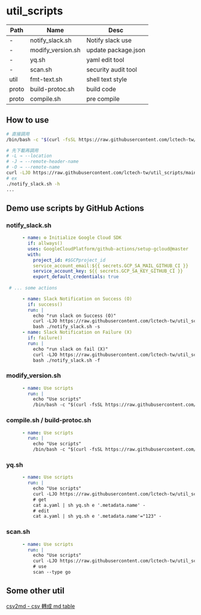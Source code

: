 # util_scripts

|Path|Name|Desc|
|-|-|-|
|-|notify_slack.sh|Notify slack use|
|-|modify_version.sh|update package.json|
|-|yq.sh|yaml edit tool|
|-|scan.sh|security audit tool |
|util|fmt-text.sh|shell text style|
|proto|build-protoc.sh|build code|
|proto|compile.sh|pre compile|

## How to use

```sh
# 直接調用
/bin/bash -c "$(curl -fsSL https://raw.githubusercontent.com/lctech-tw/util_scripts/main/notify_slack.sh)"

# 先下載再調用
# -L → --location
# -J → --remote-header-name
# -O → --remote-name
curl -LJO https://raw.githubusercontent.com/lctech-tw/util_scripts/main/notify_slack.sh 
# ex
./notify_slack.sh -h
...

```

## Demo use scripts by GitHub Actions

### notify_slack.sh

```yaml
      - name: ⚙️ Initialize Google Cloud SDK
        if: allways()
        uses: GoogleCloudPlatform/github-actions/setup-gcloud@master  
        with:
          project_id: #$GCPproject_id
          service_account_email:${{ secrets.GCP_SA_MAIL_GITHUB_CI }}
          service_account_key: ${{ secrets.GCP_SA_KEY_GITHUB_CI }}
          export_default_credentials: true
          
 # ... some actions

      - name: Slack Notification on Success (O)
        if: success()
        run: |
          echo "run slack on Success (O)"
          curl -LJO https://raw.githubusercontent.com/lctech-tw/util_scripts/main/notify_slack.sh 
          bash ./notify_slack.sh -s 
      - name: Slack Notification on Failure (X)
        if: failure()
        run: |
          echo "run slack on fail (X)"
          curl -LJO https://raw.githubusercontent.com/lctech-tw/util_scripts/main/notify_slack.sh 
          bash ./notify_slack.sh -f 
```

### modify_version.sh

```yaml
      - name: Use scripts
        run: |
          echo "Use scripts"
          /bin/bash -c "$(curl -fsSL https://raw.githubusercontent.com/lctech-tw/util_scripts/main/modify_version.sh)"
```

### compile.sh / build-protoc.sh

```yaml
      - name: Use scripts
        run: |
          echo "Use scripts"
          /bin/bash -c "$(curl -fsSL https://raw.githubusercontent.com/lctech-tw/util_scripts/main/proto/compile.sh)"
```

### yq.sh

```yaml
      - name: Use scripts
        run: |
          echo "Use scripts"
          curl -LJO https://raw.githubusercontent.com/lctech-tw/util_scripts/main/yq.sh 
          # get 
          cat a.yaml | sh yq.sh e '.metadata.name' - 
          # edit 
          cat a.yaml | sh yq.sh e '.metadata.name'="123" - 
```

### scan.sh

```yaml
      - name: Use scripts
        run: |
          echo "Use scripts"
          curl -LJO https://raw.githubusercontent.com/lctech-tw/util_scripts/main/scan.sh 
          # use 
          scan --type go
```

## Some other util

[csv2md - csv 轉成 md table](https://www.convertcsv.com/csv-to-markdown.htm)
